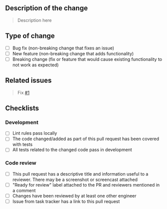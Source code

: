 ## Description of the change
> Description here
## Type of change
- [ ] Bug fix (non-breaking change that fixes an issue)
- [ ] New feature (non-breaking change that adds functionality)
- [ ] Breaking change (fix or feature that would cause existing functionality to not work as expected)
## Related issues
> Fix [#1]() 
## Checklists
### Development
- [ ] Lint rules pass locally
- [ ] The code changed/added as part of this pull request has been covered with tests
- [ ] All tests related to the changed code pass in development
### Code review 
- [ ]  This pull request has a descriptive title and information useful to a reviewer. There may be a screenshot or screencast attached
- [ ] "Ready for review" label attached to the PR and reviewers mentioned in a comment
- [ ] Changes have been reviewed by at least one other engineer
- [ ] Issue from task tracker has a link to this pull request 